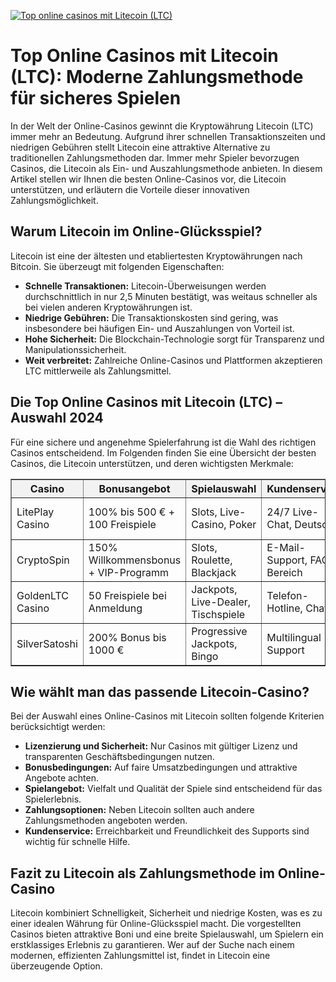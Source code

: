 [![Top online casinos mit Litecoin (LTC)](https://123-caf.pages.dev/gitsignup.png)](https://vrmoo.ru/Bt82HjjY)

<h1>Top Online Casinos mit Litecoin (LTC): Moderne Zahlungsmethode für sicheres Spielen</h1>  <p>In der Welt der Online-Casinos gewinnt die Kryptowährung Litecoin (LTC) immer mehr an Bedeutung. Aufgrund ihrer schnellen Transaktionszeiten und niedrigen Gebühren stellt Litecoin eine attraktive Alternative zu traditionellen Zahlungsmethoden dar. Immer mehr Spieler bevorzugen Casinos, die Litecoin als Ein- und Auszahlungsmethode anbieten. In diesem Artikel stellen wir Ihnen die besten Online-Casinos vor, die Litecoin unterstützen, und erläutern die Vorteile dieser innovativen Zahlungsmöglichkeit.</p>  <h2>Warum Litecoin im Online-Glücksspiel?</h2> <p>Litecoin ist eine der ältesten und etabliertesten Kryptowährungen nach Bitcoin. Sie überzeugt mit folgenden Eigenschaften:</p> <ul>   <li><strong>Schnelle Transaktionen:</strong> Litecoin-Überweisungen werden durchschnittlich in nur 2,5 Minuten bestätigt, was weitaus schneller als bei vielen anderen Kryptowährungen ist.</li>   <li><strong>Niedrige Gebühren:</strong> Die Transaktionskosten sind gering, was insbesondere bei häufigen Ein- und Auszahlungen von Vorteil ist.</li>   <li><strong>Hohe Sicherheit:</strong> Die Blockchain-Technologie sorgt für Transparenz und Manipulationssicherheit.</li>   <li><strong>Weit verbreitet:</strong> Zahlreiche Online-Casinos und Plattformen akzeptieren LTC mittlerweile als Zahlungsmittel.</li> </ul>  <h2>Die Top Online Casinos mit Litecoin (LTC) – Auswahl 2024</h2> <p>Für eine sichere und angenehme Spielerfahrung ist die Wahl des richtigen Casinos entscheidend. Im Folgenden finden Sie eine Übersicht der besten Casinos, die Litecoin unterstützen, und deren wichtigsten Merkmale:</p>  <table border="1" cellspacing="0" cellpadding="5" style="border-collapse: collapse; width: 100%;">   <thead>     <tr style="background-color: #f2f2f2;">       <th>Casino</th>       <th>Bonusangebot</th>       <th>Spielauswahl</th>       <th>Kundenservice</th>       <th>Besonderheiten</th>     </tr>   </thead>   <tbody>     <tr>       <td>LitePlay Casino</td>       <td>100% bis 500 € + 100 Freispiele</td>       <td>Slots, Live-Casino, Poker</td>       <td>24/7 Live-Chat, Deutsch</td>       <td>Schnelle Auszahlungen, Mobile App</td>     </tr>     <tr>       <td>CryptoSpin</td>       <td>150% Willkommensbonus + VIP-Programm</td>       <td>Slots, Roulette, Blackjack</td>       <td>E-Mail-Support, FAQ-Bereich</td>       <td>Exklusive Litecoin-Turniere</td>     </tr>     <tr>       <td>GoldenLTC Casino</td>       <td>50 Freispiele bei Anmeldung</td>       <td>Jackpots, Live-Dealer, Tischspiele</td>       <td>Telefon-Hotline, Chat</td>       <td>Benutzerfreundliches Interface</td>     </tr>     <tr>       <td>SilverSatoshi</td>       <td>200% Bonus bis 1000 €</td>       <td>Progressive Jackpots, Bingo</td>       <td>Multilingual Support</td>       <td>Instant LTC-Einzahlungen</td>     </tr>   </tbody> </table>  <h2>Wie wählt man das passende Litecoin-Casino?</h2> <p>Bei der Auswahl eines Online-Casinos mit Litecoin sollten folgende Kriterien berücksichtigt werden:</p> <ul>   <li><strong>Lizenzierung und Sicherheit:</strong> Nur Casinos mit gültiger Lizenz und transparenten Geschäftsbedingungen nutzen.</li>   <li><strong>Bonusbedingungen:</strong> Auf faire Umsatzbedingungen und attraktive Angebote achten.</li>   <li><strong>Spielangebot:</strong> Vielfalt und Qualität der Spiele sind entscheidend für das Spielerlebnis.</li>   <li><strong>Zahlungsoptionen:</strong> Neben Litecoin sollten auch andere Zahlungsmethoden angeboten werden.</li>   <li><strong>Kundenservice:</strong> Erreichbarkeit und Freundlichkeit des Supports sind wichtig für schnelle Hilfe.</li> </ul>  <h2>Fazit zu Litecoin als Zahlungsmethode im Online-Casino</h2> <p>Litecoin kombiniert Schnelligkeit, Sicherheit und niedrige Kosten, was es zu einer idealen Währung für Online-Glücksspiel macht. Die vorgestellten Casinos bieten attraktive Boni und eine breite Spielauswahl, um Spielern ein erstklassiges Erlebnis zu garantieren. Wer auf der Suche nach einem modernen, effizienten Zahlungsmittel ist, findet in Litecoin eine überzeugende Option.</p>